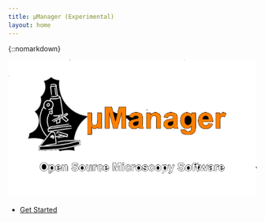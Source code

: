```yaml
---
title: µManager (Experimental)
layout: home
---
```


<!-- Header -->
{::nomarkdown}
    <section id="header" style="padding: 0; height: calc(100vh - 48px)">
        <div class="inner">
            <img src="images/logo/umanager-logo.png" alt="MicroManager Logo">
            <ul class="actions special">
            <li><a href="#one" class="button scrolly">Get Started</a></li>
        </ul>
    </section>
{:/}

<!--ImageJ Introduction -->
<section id="one" class="main">
  <div class="container">
    <div class="row gtr-150">
      <div class="col-12 col-12-medium">
        <header class="major">
          <ul class = "actions special">
            <li><a href="/Micro-Manager_User's_Guide" class="button icon solid fas fa-cogs">Use</a></li>
            <li><a href="/Micro-Manager_Programming_Guide" class="button icon solid fas fa-wrench">Extend</a></li>
            <li><a href="Download_Micro-Manager_Latest_Release" class="button icon solid fas fa-download">Download</a></li>
          </ul>
          <h1>Why µManager?</h1>
        </header>
        </div>
    </div>
  </div>
</section>
<div class="text-center">
<header class="container-whyij">
    <div class="row-whyij">
        <div class="col-4">
          <div class=" fa-5x text-success"><span class="fas fa-check-circle"></span>
          </div>
          <h2>Easy to Use</h2>
          <p>
          μManager has a simple and clean user interface, expediting execution of common microscope image acquisition tasks such as time-lapses, multi-channel imaging, z-stacks, and combinations thereof.
          </p>
        </div>
        <div class="col-4">
        <div class=" fa-5x text-primary"><span class="fas fa-random"></span></div>
        <h2>Versatile</h2>
        <p>
        μManager works with microscopes from all four major manufacturers (Leica, Nikon, Olympus and Zeiss), most scientific-grade cameras and many peripherals used in microscope imaging.
        </p>
        </div>
      <div class="col-4">
      <div class=" fa-5x text-danger"><span class="fas fa-lock-open"></span></div>
      <h2>Free &amp; Open Source</h2>
      <p>
      μManager is an open source project hosted on <a href="https://github.com/micro-manager">GitHub</a>, developed and written by both software developers and users.
      </p>
    </div>
  </div>
</header>

<div class="resources">

<!-- User resources -->
  <section id="dev_resources" class="main style3 special">
  <br>
          <header class="major">
              <h2>User Resources</h2>
          </header>
          <p>Looking for user resources?</p>
          <ul class="actions special">
              <li><a href="/Device_Support" class="button icon solid fas fa-plug">Device Support</a></li>
              <li><a href="/Micro-Manager_Community" class="button icon solid fas fa-hands-helping">Help</a></li>
          </ul>
          <ul class="actions special">
              <li><a href="https://image.sc" class="button icon solid fas fa-external-link-alt">image.sc Forums</a></li>
              <li><a href="/FAQ" class="button icon solid fas fa-quote-left">FAQ</a></li>
          </ul>
  </section>


  <!-- Developer resources -->
  <section id="dev_resources" class="main style2 special">
  <br>
          <header class="major">
              <h2>Developer Resources</h2>
          </header>
          <p>Looking for developer resources?</p>
          <ul class="actions special">
              <li><a href="https://github.com/micro-manager" class="button icon solid fas fa-code">Source Code</a></li>
              <li><a href="/Contact" class="button icon solid fas fa-bullhorn">Report a Bug</a></li>
          </ul>
          <ul class="actions special">
              <li><a href="/Micro-Manager_Programming_Guide" class="button icon solid fas fa-terminal">Programming Guide</a></li>
              <li><a href="https://javadoc.scijava.org/Micro-Manager-Studio/org/micromanager/api/MMPlugin.html" class="button icon solid fas fa-terminal">uManager API</a></li>
          </ul>

  </section>


</div>

<div class="info-twitter">
<div class="info-block">
<h3><a href="/Why_Micro-Manager?">HOW IS μMANAGER DIFFERENT?</a></h3>
You have a choice of many commercial packages available, too many, perhaps. Some are produced by microscope or camera manufacturers, others by third parties but they all suffer from the same problems: lack of flexibility and limited device support...

<h3><a href="/Who_should_use_Micro-Manager">IS μMANAGER FOR ME?</a></h3>
With the help of users world-wide μManager has been developed into a professional Microscopy software able to connect to a huge list of devices and effortlessly perform laborious acquisitions.

<h3><a href="/Device_Support">HARDWARE DEVICE SUPPORT</a></h3>
Whether you can use μManager right away or not depends on whether your particular hardware is supported. If not, contact us and express your desire. Check the current hardware list.

<h3><a href="/Micro-Manager_Programming_Guide">EXTENDING μMANAGER</a></h3>
Even if you are not interested in writing software code for your microscope, the open software architecture of μManager will benefit you. For instance, μManager's open device interface lets anyone write code to control microscope-related equipment, resulting a large and growing list of supported equipment. A scripting interface makes it possible to accomplish tasks that can not be executed within the GUI. Lastly, the μManager programming interface can be used from many different environments (including Matlab) to develop new applications, all using the same μManager microscope device control.
</div>

<!--Twitter Feed -->
{% include twitter-feed %}
</div>
